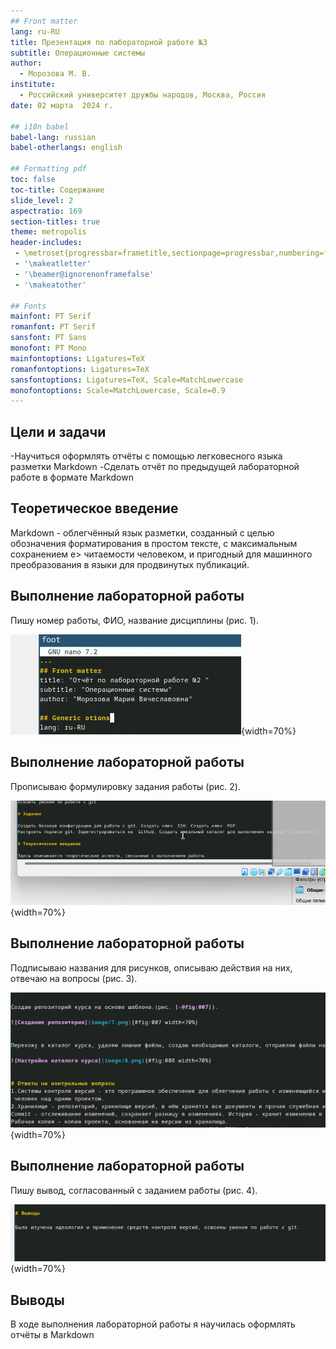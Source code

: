 ```yaml
---
## Front matter
lang: ru-RU
title: Презентация по лабораторной работе №3
subtitle: Операционные системы
author:
  - Морозова М. В.
institute:
  - Российский университет дружбы народов, Москва, Россия
date: 02 марта  2024 г.

## i18n babel
babel-lang: russian
babel-otherlangs: english

## Formatting pdf
toc: false
toc-title: Содержание
slide_level: 2
aspectratio: 169
section-titles: true
theme: metropolis
header-includes:
 - \metroset{progressbar=frametitle,sectionpage=progressbar,numbering=fraction}
 - '\makeatletter'
 - '\beamer@ignorenonframefalse'
 - '\makeatother'

## Fonts
mainfont: PT Serif
romanfont: PT Serif
sansfont: PT Sans
monofont: PT Mono
mainfontoptions: Ligatures=TeX
romanfontoptions: Ligatures=TeX
sansfontoptions: Ligatures=TeX, Scale=MatchLowercase
monofontoptions: Scale=MatchLowercase, Scale=0.9
---
```




## Цели и задачи

-Научиться оформлять отчёты с помощью легковесного языка разметки Markdown
-Сделать отчёт по предыдущей лабораторной работе в формате Markdown

## Теоретическое введение

Markdown - облегчённый язык разметки, созданный с целью обозначения форматирования в простом тексте, с максимальным сохранением  е>
 читаемости человеком, и пригодный для машинного преобразования в языки для продвинутых публикаций.

## Выполнение лабораторной работы

Пишу номер работы, ФИО, название дисциплины (рис. 1).

![Оформление титульного листа](image/1.png){width=70%}

## Выполнение лабораторной работы

Прописываю формулировку задания работы (рис. 2).

![Задание](image/2.png){width=70%}

## Выполнение лабораторной работы

Подписываю названия для рисунков, описываю действия на них, отвечаю на вопросы (рис. 3).

![Описание результатов выполнения задания](image/3.png){width=70%}

## Выполнение лабораторной работы

Пишу вывод, согласованный с заданием работы (рис. 4).

![Вывод](image/4.png){width=70%}

## Выводы

В ходе выполнения лабораторной работы я научилась оформлять отчёты в Markdown
